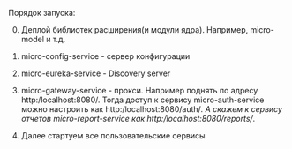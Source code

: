 Порядок запуска:

0) Деплой библиотек расширения(и модули ядра). Например, micro-model и т.д.
1) micro-config-service - сервер конфигурации
2) micro-eureka-service - Discovery server
3) micro-gateway-service - прокси. Например поднять по адресу http:/localhost:8080/.
Тогда доступ к сервису micro-auth-service можно настроить как http:/localhost:8080/auth/*.
А скажем к сервису отчетов micro-report-service как http:/localhost:8080/reports/*.

4) Далее стартуем все пользовательские сервисы